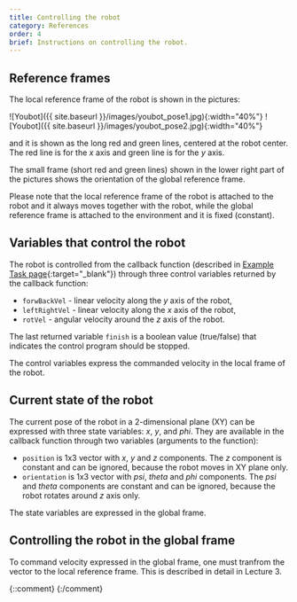 ```yaml
---
title: Controlling the robot
category: References
order: 4
brief: Instructions on controlling the robot.
---
```


## Reference frames

The local reference frame of the robot is shown in the pictures:

![Youbot]({{ site.baseurl }}/images/youbot_pose1.jpg){:width="40%"}
![Youbot]({{ site.baseurl }}/images/youbot_pose2.jpg){:width="40%"}

and it is shown as the long red and green lines, centered at the robot center. The red line is for the *x* axis and green line is for the *y* axis.

The small frame (short red and green lines) shown in the lower right part of the pictures shows the orientation of the global reference frame.

Please note that the local reference frame of the robot is attached to the robot and it always moves together with the robot, while the global reference frame is attached to the environment and it is fixed (constant).

## Variables that control the robot

The robot is controlled from the callback function (described in [Example Task page]({{site.baseurl}}/03_references/03_example_task){:target="_blank"}) through three control variables returned by the callback function:
* `forwBackVel` - linear velocity along the *y* axis of the robot,
* `leftRightVel` - linear velocity along the *x* axis of the robot,
* `rotVel` - angular velocity around the *z* axis of the robot.

The last returned variable `finish` is a boolean value (true/false) that indicates the control program should be stopped.

The control variables express the commanded velocity in the local frame of the robot.

## Current state of the robot

The current pose of the robot in a 2-dimensional plane (XY) can be expressed with three state variables: *x*, *y*, and *phi*. They are available in the callback function through two variables (arguments to the function):
* `position` is 1x3 vector with *x*, *y* and *z* components. The *z* component is constant and can be ignored, because the robot moves in XY plane only.
* `orientation` is 1x3 vector with *psi*, *theta* and *phi* components. The *psi* and *theta* components are constant and can be ignored, because the robot rotates around *z* axis only.

The state variables are expressed in the global frame.

## Controlling the robot in the global frame

To command velocity expressed in the global frame, one must tranfrom the vector to the local reference frame.
This is described in detail in Lecture 3.

{::comment}
{:/comment}
